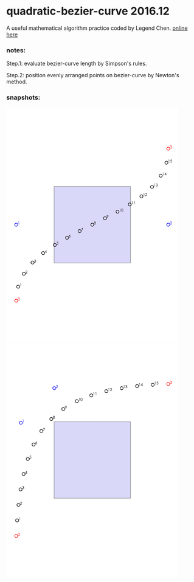<!--from https://github.com/legend-chen/smooth-quadratic-bezier-curve-->
# quadratic-bezier-curve 2016.12
A useful mathematical algorithm practice coded by Legend Chen. 
[online here](https://legend-chen.github.io/smooth-quadratic-bezier-curve/bin/demo.html) 

### notes:
Step.1: evaluate bezier-curve length by Simpson's rules.

Step.2: position evenly arranged points on bezier-curve by Newton's method.


### snapshots:
<img src="demo (2).png" />
<img src="demo (3).png" />

